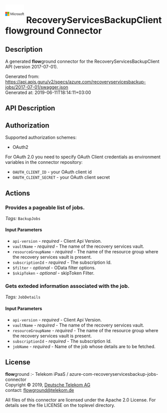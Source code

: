 # ![LOGO](logo.png) RecoveryServicesBackupClient **flow**ground Connector

## Description

A generated **flow**ground connector for the RecoveryServicesBackupClient API (version 2017-07-01).

Generated from: https://api.apis.guru/v2/specs/azure.com/recoveryservicesbackup-jobs/2017-07-01/swagger.json<br/>
Generated at: 2019-06-11T18:14:11+03:00

## API Description



## Authorization

Supported authorization schemes:
- OAuth2

For OAuth 2.0 you need to specify OAuth Client credentials as environment variables in the connector repository:
* `OAUTH_CLIENT_ID` - your OAuth client id
* `OAUTH_CLIENT_SECRET` - your OAuth client secret

## Actions

### Provides a pageable list of jobs.

*Tags:* `BackupJobs`

#### Input Parameters
* `api-version` - _required_ - Client Api Version.
* `vaultName` - _required_ - The name of the recovery services vault.
* `resourceGroupName` - _required_ - The name of the resource group where the recovery services vault is present.
* `subscriptionId` - _required_ - The subscription Id.
* `$filter` - _optional_ - OData filter options.
* `$skipToken` - _optional_ - skipToken Filter.

### Gets exteded information associated with the job.

*Tags:* `JobDetails`

#### Input Parameters
* `api-version` - _required_ - Client Api Version.
* `vaultName` - _required_ - The name of the recovery services vault.
* `resourceGroupName` - _required_ - The name of the resource group where the recovery services vault is present.
* `subscriptionId` - _required_ - The subscription Id.
* `jobName` - _required_ - Name of the job whose details are to be fetched.

## License

**flow**ground :- Telekom iPaaS / azure-com-recoveryservicesbackup-jobs-connector<br/>
Copyright © 2019, [Deutsche Telekom AG](https://www.telekom.de)<br/>
contact: flowground@telekom.de

All files of this connector are licensed under the Apache 2.0 License. For details
see the file LICENSE on the toplevel directory.

